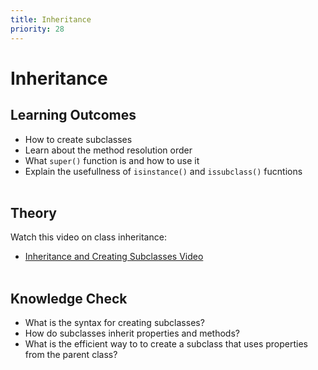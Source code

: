 ```yaml
---
title: Inheritance
priority: 28
---
```


# Inheritance

## Learning Outcomes

- How to create subclasses
- Learn about the method resolution order
- What `super()` function is and how to use it
- Explain the usefullness of `isinstance()` and `issubclass()` fucntions
  <br><br>

## Theory

Watch this video on class inheritance:

- [Inheritance and Creating Subclasses Video](https://www.youtube.com/watch?v=RSl87lqOXDE)
  <br><br>

## Knowledge Check

- What is the syntax for creating subclasses?
- How do subclasses inherit properties and methods?
- What is the efficient way to to create a subclass that uses properties from the parent class?
  <br><br>

